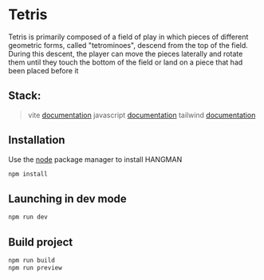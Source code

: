 # Tetris

Tetris is primarily composed of a field of play in which pieces of different geometric forms, called "tetrominoes", descend from the top of the field. During this descent, the player can move the pieces laterally and rotate them until they touch the bottom of the field or land on a piece that had been placed before it

## Stack:

> vite [documentation](https://vitejs.dev/guide/) javascript [documentation](https://developer.mozilla.org/en-US/docs/Web/JavaScript) tailwind [documentation](https://tailwindcss.com/)

## Installation

Use the [node](https://nodejs.org/en) package manager to install HANGMAN

```bash
npm install
```

## Launching in dev mode

```bash
npm run dev
```

## Build project

```bash
npm run build
npm run preview
```
